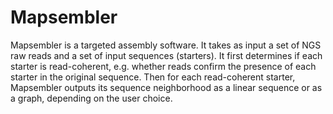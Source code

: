 # Mapsembler

Mapsembler is a targeted assembly software. It takes as input a set of NGS raw reads and a set of input sequences (starters). It first determines if each starter is read-coherent, e.g. whether reads confirm the presence of each starter in the original sequence. Then for each read-coherent starter, Mapsembler outputs its sequence neighborhood as a linear sequence or as a graph, depending on the user choice.
